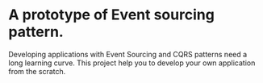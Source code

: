 # A prototype of Event sourcing pattern.

Developing applications with Event Sourcing and CQRS patterns need a long learning curve. This project help you to develop your own application from the scratch.
